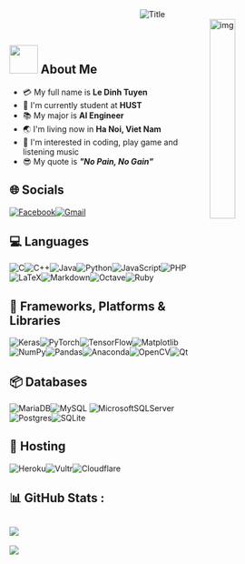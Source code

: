 
<div align="center">
  <img src="https://readme-typing-svg.herokuapp.com?font=Jetbrains+Mono&pause=1000&width=435&lines=%3E+Welcome+to+my+profile+...+!;Heyyy!+I'm+Le+Tuyen+%3C3" alt="Title" />
</div>

<img src="https://c.tenor.com/whgQwNlVvNkAAAAi/xero-code.gif" alt="img" width="30%" align="right"/>
<br>

## <img src="https://raw.githubusercontent.com/nixin72/nixin72/master/wave.gif" width="50px"></img> About Me

- :credit_card: My full name is **Le Dinh Tuyen**
- :school: I'm currently student at **HUST**
- :books: My major is **AI Engineer**
- :earth_asia: I'm living now in **Ha Noi, Viet Nam**
- :monocle_face: I'm interested in coding, play game and listening music
- :sunglasses: My quote is ***"No Pain, No Gain"*** 


## 🌐 Socials
[![Facebook](https://img.shields.io/badge/Facebook-%231877F2.svg?style=for-the-badge&logo=Facebook&logoColor=white)](https://fb.me/le.tuyen.hust)[![Gmail](https://img.shields.io/badge/Gmail-D14836?style=for-the-badge&logo=gmail&logoColor=white)](mailto:le.tuyen.hust@gmail.com)
## 💻 Languages
![C](https://img.shields.io/badge/c-%2300599C.svg?style=for-the-badge&logo=c&logoColor=white)![C++](https://img.shields.io/badge/c++-%2300599C.svg?style=for-the-badge&logo=c%2B%2B&logoColor=white)![Java](https://img.shields.io/badge/java-%23ED8B00.svg?style=for-the-badge&logo=java&logoColor=white)![Python](https://img.shields.io/badge/python-3670A0?style=for-the-badge&logo=python&logoColor=ffdd54)![JavaScript](https://img.shields.io/badge/javascript-%23323330.svg?style=for-the-badge&logo=javascript&logoColor=%23F7DF1E)![PHP](https://img.shields.io/badge/php-%23777BB4.svg?style=for-the-badge&logo=php&logoColor=white)![LaTeX](https://img.shields.io/badge/latex-%23008080.svg?style=for-the-badge&logo=latex&logoColor=white)![Markdown](https://img.shields.io/badge/markdown-%23000000.svg?style=for-the-badge&logo=markdown&logoColor=white)![Octave](https://img.shields.io/badge/OCTAVE-darkblue?style=for-the-badge&logo=octave&logoColor=fcd683)![Ruby](https://img.shields.io/badge/ruby-%23CC342D.svg?style=for-the-badge&logo=ruby&logoColor=white)

## 💼 Frameworks, Platforms & Libraries
![Keras](https://img.shields.io/badge/Keras-%23D00000.svg?style=for-the-badge&logo=Keras&logoColor=white)![PyTorch](https://img.shields.io/badge/PyTorch-%23EE4C2C.svg?style=for-the-badge&logo=PyTorch&logoColor=white)![TensorFlow](https://img.shields.io/badge/TensorFlow-%23FF6F00.svg?style=for-the-badge&logo=TensorFlow&logoColor=white)![Matplotlib](https://img.shields.io/badge/Matplotlib-%23ffffff.svg?style=for-the-badge&logo=Matplotlib&logoColor=black)![NumPy](https://img.shields.io/badge/numpy-%23013243.svg?style=for-the-badge&logo=numpy&logoColor=white)![Pandas](https://img.shields.io/badge/pandas-%23150458.svg?style=for-the-badge&logo=pandas&logoColor=white)![Anaconda](https://img.shields.io/badge/Anaconda-%2344A833.svg?style=for-the-badge&logo=anaconda&logoColor=white)![OpenCV](https://img.shields.io/badge/opencv-%23white.svg?style=for-the-badge&logo=opencv&logoColor=white)![Qt](https://img.shields.io/badge/Qt-%23217346.svg?style=for-the-badge&logo=Qt&logoColor=white)
## 📦 Databases
  ![MariaDB](https://img.shields.io/badge/MariaDB-003545?style=for-the-badge&logo=mariadb&logoColor=white)![MySQL](https://img.shields.io/badge/mysql-%2300f.svg?style=for-the-badge&logo=mysql&logoColor=white) ![MicrosoftSQLServer](https://img.shields.io/badge/Microsoft%20SQL%20Sever-CC2927?style=for-the-badge&logo=microsoft%20sql%20server&logoColor=white)![Postgres](https://img.shields.io/badge/postgres-%23316192.svg?style=for-the-badge&logo=postgresql&logoColor=white)![SQLite](https://img.shields.io/badge/sqlite-%2307405e.svg?style=for-the-badge&logo=sqlite&logoColor=white)
## 🚀 Hosting
![Heroku](https://img.shields.io/badge/heroku-%23430098.svg?style=for-the-badge&logo=heroku&logoColor=white)![Vultr](https://img.shields.io/badge/Vultr-007BFC.svg?style=for-the-badge&logo=vultr)![Cloudflare](https://img.shields.io/badge/Cloudflare-F38020?style=for-the-badge&logo=Cloudflare&logoColor=white)

## 📊 GitHub Stats :

![](https://github-readme-stats.vercel.app/api?username=tuyenldhust&hide_border=true&include_all_commits=true&count_private=true)
---
[![](https://visitcount.itsvg.in/api?id=tuyenld&label=Profile%20Views&pretty=false)](https://visitcount.itsvg.in)
